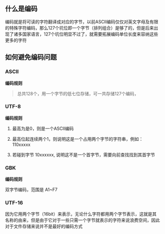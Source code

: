 ## 什么是编码

编码就是将可读的字符翻译成对应的字节，以前ASCII编码仅仅对英文字母及有限的特殊字符编码，那么127个坑位即一个字节（排列组合）是够了的，但是后来出现了诸多国家语言，127个坑位明显不过了，就需要拓展编码单位长度来容纳这些更多的字符

## 如何避免编码问题

### ASCII

**编码规则**

> 总共128个，用一个字节的低七位存储，可一共存储127个编码，

### UTF-8

**编码规则**

1. 最高为是0，则是一个ASCII编码

2. 最高位起连续两个1，则说明这是一个占用两个字节的字符串，例如：110xxxxx

3. 若碰到字节 10xxxxxx, 说明这不是一个首字节，需要向前查找找到其首字节

### GBK

**编码规则**

双字节编码，范围是 A1~F7

### UTF-16

因为它用两个字节（16bit）来表示，无论什么字符都用两个字节表示，这就是其名称的由来，但是由于它对于一些只需一个字节就表示的字符来说浪费空间，因此对于文件存储来说并不是最好的编码方式

